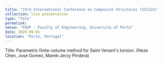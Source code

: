 ```yaml
---
title: "23rd International Conference on Composite Structures (ICCS23)"
collection: live presentation
type: "Talk"
permalink:
venue: "FEUP - Faculty of Engineering, University of Porto"
date: 2020-09-01
location: "Porto, Portugal"
---
```


Title: Parametric finite-volume method for Saint Venant's torsion. (Heze Chen, Jose Gomez, Marek-Jerzy Pindera)
